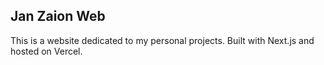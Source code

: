 ## Jan Zaion Web

This is a website dedicated to my personal projects. Built with Next.js and hosted on Vercel.
